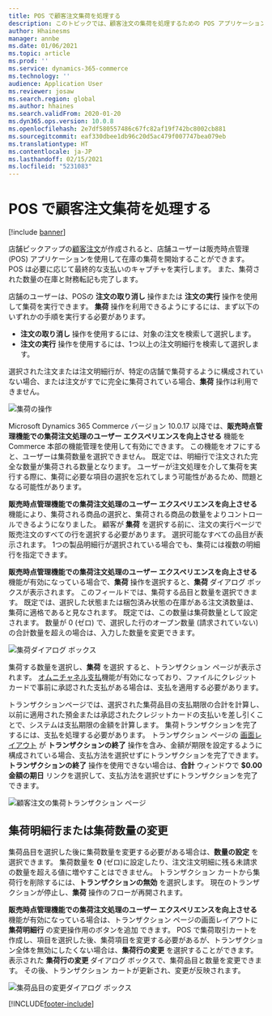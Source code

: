 ```yaml
---
title: POS で顧客注文集荷を処理する
description: このトピックでは、顧客注文の集荷を処理するための POS アプリケーションで使用できる機能について説明します。
author: Hhainesms
manager: annbe
ms.date: 01/06/2021
ms.topic: article
ms.prod: ''
ms.service: dynamics-365-commerce
ms.technology: ''
audience: Application User
ms.reviewer: josaw
ms.search.region: global
ms.author: hhaines
ms.search.validFrom: 2020-01-20
ms.dyn365.ops.version: 10.0.8
ms.openlocfilehash: 2e7df580557486c67fc82af19f742bc8002cb881
ms.sourcegitcommit: eaf330dbee1db96c20d5ac479f007747bea079eb
ms.translationtype: HT
ms.contentlocale: ja-JP
ms.lasthandoff: 02/15/2021
ms.locfileid: "5231083"
---
```

# <a name="process-customer-order-pickups-in-pos"></a>POS で顧客注文集荷を処理する

[!include [banner](includes/banner.md)]

店舗ピックアップの[顧客注文](customer-orders-overview.md)が作成されると、店舗ユーザーは販売時点管理 (POS) アプリケーションを使用して在庫の集荷を開始することができます。 POS は必要に応じて最終的な支払いのキャプチャを実行します。 また、集荷された数量の在庫と財務転記も完了します。

店舗のユーザーは、POSの **注文の取り消し** 操作または **注文の実行** 操作を使用して集荷を実行できます。 **集荷** 操作を利用できるようにするには、まず以下のいずれかの手順を実行する必要があります。

- **注文の取り消し** 操作を使用するには、対象の注文を検索して選択します。
- **注文の実行** 操作を使用するには、1つ以上の注文明細行を検索して選択します。

選択された注文または注文明細行が、特定の店舗で集荷するように構成されていない場合、または注文がすでに完全に集荷されている場合、**集荷** 操作は利用できません。

![集荷の操作](media/pickupoperation.png)

Microsoft Dynamics 365 Commerce バージョン 10.0.17 以降では、**販売時点管理機能での集荷注文処理のユーザー エクスペリエンスを向上させる** 機能を Commerce 本部の機能管理を使用して有効にできます。 この機能をオフにすると、ユーザーは集荷数量を選択できません。 既定では、明細行で注文された完全な数量が集荷される数量となります。 ユーザーが注文処理を介して集荷を実行する際に、集荷に必要な項目の選択を忘れてしまう可能性があるため、問題となる可能性があります。

**販売時点管理機能での集荷注文処理のユーザー エクスペリエンスを向上させる** 機能により、集荷される商品の選択と、集荷される商品の数量をよりコントロールできるようになりました。 顧客が **集荷** を選択する前に、注文の実行ページで販売注文のすべての行を選択する必要があります。 選択可能なすべての品目が表示されます。 1つの製品明細行が選択されている場合でも、集荷には複数の明細行を指定できます。

**販売時点管理機能での集荷注文処理のユーザー エクスペリエンスを向上させる** 機能が有効になっている場合で、**集荷** 操作を選択すると、**集荷** ダイアログ ボックスが表示されます。 このフィールドでは、集荷する品目と数量を選択できます。 既定では、選択した状態または梱包済み状態の在庫がある注文済数量は、集荷に適格であると見なされます。 既定では、この数量は集荷数量として設定されます。 数量が 0 (ゼロ) で、選択した行のオープン数量 (請求されていない) の合計数量を超えの場合は、入力した数量を変更できます。

![集荷ダイアログ ボックス](media/pickupselect.png)

集荷する数量を選択し、**集荷** を選択 すると、トランザクション ページが表示されます。 [オムニチャネル支払](omni-channel-payments.md)機能が有効になっており、ファイルにクレジット カードで事前に承認された支払がある場合は、支払を適用する必要があります。

トランザクションページでは、選択された集荷品目の支払期限の合計を計算し、以前に適用された預金または承認されたクレジットカードの支払いを差し引くことで、システムは支払期限の金額を計算します。 集荷トランザクションを完了するには、支払を処理する必要があります。 トランザクション ページの [画面レイアウト](pos-screen-layouts.md) が **トランザクションの終了** 操作を含み、金額が期限を設定するように構成されている場合、支払方法を選択せずにトランザクションを完了できます。 **トランザクションの終了** 操作を使用できない場合は、**合計** ウィンドウで **$0.00 金額の期日** リンクを選択して、支払方法を選択せずにトランザクションを完了できます。

![顧客注文の集荷トランザクション ページ](media/pickupcart.png)

## <a name="changing-pickup-lines-or-quantities"></a>集荷明細行または集荷数量の変更

集荷品目を選択した後に集荷数量を変更する必要がある場合は、**数量の設定** を選択できます。 集荷数量を **0** (ゼロ)に設定したり、注文注文明細に残る未請求の数量を超える値に増やすことはできません。 トランザクション カートから集荷行を削除するには、**トランザクションの無効** を選択します。 現在のトランザクションが停止し、**集荷** 操作のフローが再開されます。

**販売時点管理機能での集荷注文処理のユーザー エクスペリエンスを向上させる** 機能が有効になっている場合は、トランザクション ページの画面レイアウトに **集荷明細行** の変更操作用のボタンを追加 できます。 POS で集荷取引カートを作成し、項目を選択した後、集荷項目を変更する必要があるが、トランザクション全体を無効にしたくない場合は、**集荷行の変更** を選択することができます。 表示された **集荷行の変更** ダイアログ ボックスで、集荷品目と数量を変更できます。 その後、トランザクション カートが更新され、変更が反映されます。

![集荷品目の変更ダイアログ ボックス](media/pickupchange.png)


[!INCLUDE[footer-include](../includes/footer-banner.md)]